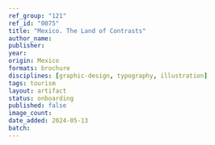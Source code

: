 ```yaml
---
ref_group: "121"
ref_id: "0075"
title: "Mexico. The Land of Contrasts"
author_name:
publisher:
year:
origin: Mexico
formats: brochure
disciplines: [graphic-design, typography, illustration]
tags: tourism
layout: artifact
status: onboarding
published: false
image_count:
date_added: 2024-05-13
batch:
---
```

